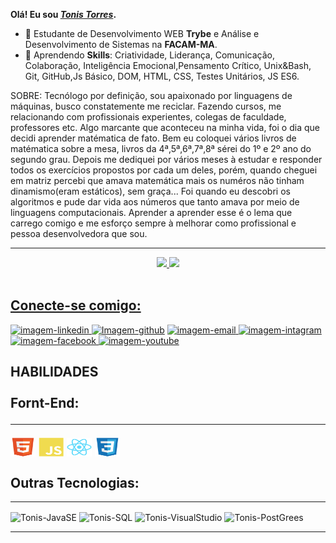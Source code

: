 
**Olá! Eu sou <a href="https://www.linkedin.com/in/tonistorres/"><i>Tonis Torres</i></a>.**
- 🔭 Estudante de Desenvolvimento WEB **Trybe** e Análise e Desenvolvimento de Sistemas na **FACAM-MA**.
- 🌱 Aprendendo **Skills**: Criatividade, Liderança, Comunicação, Colaboração, Inteligência Emocional,Pensamento Crítico, Unix&Bash, Git, GitHub,Js Básico, DOM, HTML, CSS, Testes Unitários, JS ES6.
<div>
SOBRE:
Tecnólogo por definição, sou apaixonado por linguagens de máquinas, busco constatemente me reciclar. Fazendo cursos, me relacionando com profissionais experientes, colegas de faculdade, professores etc. Algo marcante que aconteceu na minha vida, foi o dia que decidi aprender matématica de fato. Bem eu coloquei vários livros de matématica sobre a mesa, livros da 4ª,5ª,6ª,7ª,8ª sérei do 1º e 2º ano do segundo grau. Depois me dediquei por vários meses à estudar e responder todos os exercícios propostos por cada um deles, porém, quando cheguei em matriz percebi que amava matemática mais os numéros não tinham dinamismo(eram estáticos), sem graça... Foi quando eu descobri os algoritmos e pude dar vida aos números que tanto amava por meio de linguagens computacionais.  Aprender a aprender esse é o lema que carrego comigo e me esforço sempre à melhorar como profissional e pessoa desenvolvedora que sou. 
</div>
<hr/>

<div align="center">
  <a href="https://github.com/tonistorres">
  <img height="180em" src="https://github-readme-stats.vercel.app/api?username=tonistorres&show_icons=true&theme=dark&include_all_commits=true&count_private=true"/>
  <img height="180em" src="https://github-readme-stats.vercel.app/api/top-langs/?username=tonistorres&layout=compact&langs_count=7&theme=dark"/>
</div>

  
<div><br>
  <h2> Conecte-se comigo:</h2>
<a href="https://www.linkedin.com/in/tonistorres/" target="_blank">  <img src="https://img.shields.io/badge/LinkedIn-0077B5?style=for-the-badge&logo=linkedin&logoColor=white" height="38" width="138" target="_blank" alt="imagem-linkedin" /> </a>
<a href="https://github.com/tonistorres" target="_blank"> <img src="https://img.shields.io/badge/GitHub-100000?style=for-the-badge&logo=github&logoColor=white" height="38" width="138"   alt="Imagem-github"/></a>
<a href="#" target="_blank">  <img src="https://img.shields.io/badge/Gmail-D14836?style=for-the-badge&logo=gmail&logoColor=white" height="38" width="138" target="_blank" alt="imagem-email"/> </a>
<a href="https://www.instagram.com/tonistorresferreira/" target="_blank">  <img src="https://img.shields.io/badge/Instagram-E4405F?style=for-the-badge&logo=instagram&logoColor=white" height="38" width="138" target="_blank" alt="imagem-intagram"/> </a>
<a href="https://www.facebook.com/datorres.ferreira" target="_blank">  <img src="https://img.shields.io/badge/Facebook-1877F2?style=for-the-badge&logo=facebook&logoColor=white" height="38" width="138" target="_blank" alt="imagem-facebook"/> </a>
<a href="https://www.youtube.com/channel/UCjFo00zX0yvFrm5VIW1ieUw" target="_blank">  <img src="https://img.shields.io/badge/YouTube-FF0000?style=for-the-badge&logo=youtube&logoColor=white" height="38" width="138" target="_blank" alt="imagem-youtube"/> </a>
 </div>
     
<div>
  <h2> HABILIDADES
  <br/><br/>
 Fornt-End:
  <hr/>
  <img align="center" alt="Tonis-HTML" height="30" width="40" src="https://raw.githubusercontent.com/devicons/devicon/master/icons/html5/html5-original.svg">
  <img align="center" alt="Tonis-Js" height="30" width="40" src="https://raw.githubusercontent.com/devicons/devicon/master/icons/javascript/javascript-plain.svg">
   <img align="center" alt="Tonis-React" height="30" width="40" src="https://raw.githubusercontent.com/devicons/devicon/master/icons/react/react-original.svg">
   <img align="center" alt="Tonis-CSS" height="30" width="40" src="https://raw.githubusercontent.com/devicons/devicon/master/icons/css3/css3-original.svg">
  
  <h2>  Outras Tecnologias:</h2>
  <hr/>
  <img align="center" alt="Tonis-JavaSE" height="30" width="40" src="https://cdn.jsdelivr.net/gh/devicons/devicon/icons/java/java-original.svg" />
  <img align="center" alt="Tonis-SQL" height="30" width="40" src="https://cdn.jsdelivr.net/gh/devicons/devicon/icons/mysql/mysql-original-wordmark.svg" />
  <img align="center" alt="Tonis-VisualStudio" height="30" width="40" src="https://cdn.jsdelivr.net/gh/devicons/devicon/icons/visualstudio/visualstudio-plain.svg" />
  <img align="center" alt="Tonis-PostGrees" height="30" width="40" src="https://cdn.jsdelivr.net/gh/devicons/devicon/icons/postgresql/postgresql-original.svg" />
 <hr/>   
</div>
 
